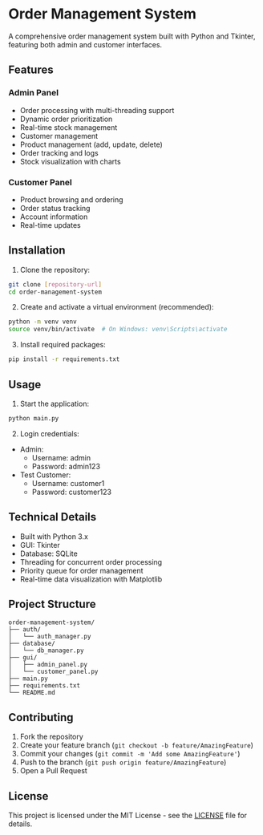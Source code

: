 # Order Management System

A comprehensive order management system built with Python and Tkinter, featuring both admin and customer interfaces.

## Features

### Admin Panel
- Order processing with multi-threading support
- Dynamic order prioritization
- Real-time stock management
- Customer management
- Product management (add, update, delete)
- Order tracking and logs
- Stock visualization with charts

### Customer Panel
- Product browsing and ordering
- Order status tracking
- Account information
- Real-time updates

## Installation

1. Clone the repository:
```bash
git clone [repository-url]
cd order-management-system
```

2. Create and activate a virtual environment (recommended):
```bash
python -m venv venv
source venv/bin/activate  # On Windows: venv\Scripts\activate
```

3. Install required packages:
```bash
pip install -r requirements.txt
```

## Usage

1. Start the application:
```bash
python main.py
```

2. Login credentials:
- Admin:
  - Username: admin
  - Password: admin123
- Test Customer:
  - Username: customer1
  - Password: customer123

## Technical Details

- Built with Python 3.x
- GUI: Tkinter
- Database: SQLite
- Threading for concurrent order processing
- Priority queue for order management
- Real-time data visualization with Matplotlib

## Project Structure

```
order-management-system/
├── auth/
│   └── auth_manager.py
├── database/
│   └── db_manager.py
├── gui/
│   ├── admin_panel.py
│   └── customer_panel.py
├── main.py
├── requirements.txt
└── README.md
```

## Contributing

1. Fork the repository
2. Create your feature branch (`git checkout -b feature/AmazingFeature`)
3. Commit your changes (`git commit -m 'Add some AmazingFeature'`)
4. Push to the branch (`git push origin feature/AmazingFeature`)
5. Open a Pull Request

## License

This project is licensed under the MIT License - see the [LICENSE](LICENSE) file for details. 
